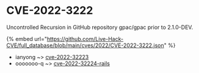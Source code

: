 # CVE-2022-3222

Uncontrolled Recursion in GitHub repository gpac/gpac prior to 2.1.0-DEV.

{% embed url="https://github.com/Live-Hack-CVE/full_database/blob/main/cves/2022/CVE-2022-3222.json" %}


* ianyong ~> [cve-2022-32223](https://www.alice-snow.ru/2022/database/cve-2022-3222/cve-2022-32223-ianyong)
* ooooooo-q ~> [cve-2022-32224-rails](https://www.alice-snow.ru/2022/database/cve-2022-3222/cve-2022-32224-rails-ooooooo-q)